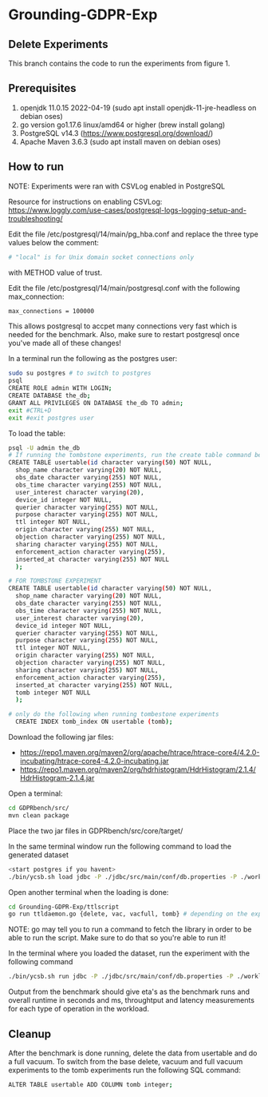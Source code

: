 # Grounding-GDPR-Exp

## Delete Experiments
This branch contains the code to run the experiments from figure 1. 

## Prerequisites
1. openjdk 11.0.15 2022-04-19 (sudo apt install openjdk-11-jre-headless on debian oses)
2. go version go1.17.6 linux/amd64 or higher (brew install golang)
3. PostgreSQL v14.3 (https://www.postgresql.org/download/)
4. Apache Maven 3.6.3 (sudo apt install maven on debian oses)

## How to run
NOTE: Experiments were ran with CSVLog enabled in PostgreSQL

Resource for instructions on enabling CSVLog:
https://www.loggly.com/use-cases/postgresql-logs-logging-setup-and-troubleshooting/

Edit the file /etc/postgresql/14/main/pg_hba.conf and replace the three type values below the comment:
```bash 
# "local" is for Unix domain socket connections only
``` 
 with METHOD value of trust.

Edit the file /etc/postgresql/14/main/postgresql.conf with the following max_connection:
```bash
max_connections = 100000
```
This allows postgresql to accpet many connections very fast which is needed for the benchmark. Also, make sure to restart postgresql once you've made all of these changes!

In a terminal run the following as the postgres user:
```bash
sudo su postgres # to switch to postgres
psql
CREATE ROLE admin WITH LOGIN;
CREATE DATABASE the_db;
GRANT ALL PRIVILEGES ON DATABASE the_db TO admin;
exit #CTRL+D
exit #exit postgres user
```

To load the table:
```bash
psql -U admin the_db
# If running the tombstone experiments, run the create table command below.
CREATE TABLE usertable(id character varying(50) NOT NULL,
  shop_name character varying(20) NOT NULL,
  obs_date character varying(255) NOT NULL,
  obs_time character varying(255) NOT NULL,
  user_interest character varying(20),
  device_id integer NOT NULL,
  querier character varying(255) NOT NULL,
  purpose character varying(255) NOT NULL,
  ttl integer NOT NULL,
  origin character varying(255) NOT NULL,
  objection character varying(255) NOT NULL,
  sharing character varying(255) NOT NULL,
  enforcement_action character varying(255),
  inserted_at character varying(255) NOT NULL
  );

# FOR TOMBSTONE EXPERIMENT
CREATE TABLE usertable(id character varying(50) NOT NULL,
  shop_name character varying(20) NOT NULL,
  obs_date character varying(255) NOT NULL,
  obs_time character varying(255) NOT NULL,
  user_interest character varying(20),
  device_id integer NOT NULL,
  querier character varying(255) NOT NULL,
  purpose character varying(255) NOT NULL,
  ttl integer NOT NULL,
  origin character varying(255) NOT NULL,
  objection character varying(255) NOT NULL,
  sharing character varying(255) NOT NULL,
  enforcement_action character varying(255),
  inserted_at character varying(255) NOT NULL,
  tomb integer NOT NULL
  );

# only do the following when running tombestone experiments
  CREATE INDEX tomb_index ON usertable (tomb);
```

Download the following jar files:
- https://repo1.maven.org/maven2/org/apache/htrace/htrace-core4/4.2.0-incubating/htrace-core4-4.2.0-incubating.jar
- https://repo1.maven.org/maven2/org/hdrhistogram/HdrHistogram/2.1.4/HdrHistogram-2.1.4.jar 

Open a terminal:
```bash
cd GDPRbench/src/
mvn clean package
```
Place the two jar files in GDPRbench/src/core/target/

In the same terminal window run the following command to load the generated dataset
```bash
<start postgres if you havent>
./bin/ycsb.sh load jdbc -P ./jdbc/src/main/conf/db.properties -P ./workloads/{controller workload from workload directory} -s
```

Open another terminal when the loading is done:
```bash
cd Grounding-GDPR-Exp/ttlscript
go run ttldaemon.go {delete, vac, vacfull, tomb} # depending on the experiment, if you want to run normal deletes then give the delete argument for example
```

NOTE: go may tell you to run a command to fetch the library in order to be able to run the script. Make sure to do that so you're able to run it!

In the terminal where you loaded the dataset, run the experiment with the following command

```bash
./bin/ycsb.sh run jdbc -P ./jdbc/src/main/conf/db.properties -P ./workloads/{controller workload from workload directory} -s
```

Output from the benchmark should give eta's as the benchmark runs and overall runtime in seconds and ms, throughtput and latency measurements for each type of operation in the workload.

## Cleanup
After the benchmark is done running, delete the data from usertable and do a full vacuum. To switch from the base delete, vacuum and full vacuum experiments to the tomb experiments run the following SQL command:

```bash
ALTER TABLE usertable ADD COLUMN tomb integer;
```